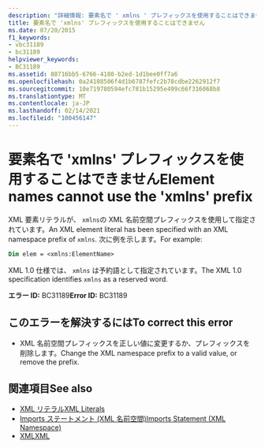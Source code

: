 ```yaml
---
description: "詳細情報: 要素名で ' xmlns ' プレフィックスを使用することはできません"
title: 要素名で 'xmlns' プレフィックスを使用することはできません
ms.date: 07/20/2015
f1_keywords:
- vbc31189
- bc31189
helpviewer_keywords:
- BC31189
ms.assetid: 88716bb5-6766-4180-b2ed-1d1bee0ff7a6
ms.openlocfilehash: 0a24108506f4d1b6787fefc2b78cdbe2262912f7
ms.sourcegitcommit: 10e719780594efc781b15295e499c66f316068b8
ms.translationtype: MT
ms.contentlocale: ja-JP
ms.lasthandoff: 02/14/2021
ms.locfileid: "100456147"
---
```

# <a name="element-names-cannot-use-the-xmlns-prefix"></a><span data-ttu-id="f6ca3-103">要素名で 'xmlns' プレフィックスを使用することはできません</span><span class="sxs-lookup"><span data-stu-id="f6ca3-103">Element names cannot use the 'xmlns' prefix</span></span>

<span data-ttu-id="f6ca3-104">XML 要素リテラルが、 `xmlns`の XML 名前空間プレフィックスを使用して指定されています。</span><span class="sxs-lookup"><span data-stu-id="f6ca3-104">An XML element literal has been specified with an XML namespace prefix of `xmlns`.</span></span> <span data-ttu-id="f6ca3-105">次に例を示します。</span><span class="sxs-lookup"><span data-stu-id="f6ca3-105">For example:</span></span>  
  
```vb  
Dim elem = <xmlns:ElementName>  
```  
  
 <span data-ttu-id="f6ca3-106">XML 1.0 仕様では、 `xmlns` は予約語として指定されています。</span><span class="sxs-lookup"><span data-stu-id="f6ca3-106">The XML 1.0 specification identifies `xmlns` as a reserved word.</span></span>  
  
 <span data-ttu-id="f6ca3-107">**エラー ID:** BC31189</span><span class="sxs-lookup"><span data-stu-id="f6ca3-107">**Error ID:** BC31189</span></span>  
  
## <a name="to-correct-this-error"></a><span data-ttu-id="f6ca3-108">このエラーを解決するには</span><span class="sxs-lookup"><span data-stu-id="f6ca3-108">To correct this error</span></span>  
  
- <span data-ttu-id="f6ca3-109">XML 名前空間プレフィックスを正しい値に変更するか、プレフィックスを削除します。</span><span class="sxs-lookup"><span data-stu-id="f6ca3-109">Change the XML namespace prefix to a valid value, or remove the prefix.</span></span>  
  
## <a name="see-also"></a><span data-ttu-id="f6ca3-110">関連項目</span><span class="sxs-lookup"><span data-stu-id="f6ca3-110">See also</span></span>

- [<span data-ttu-id="f6ca3-111">XML リテラル</span><span class="sxs-lookup"><span data-stu-id="f6ca3-111">XML Literals</span></span>](../language-reference/xml-literals/index.md)
- [<span data-ttu-id="f6ca3-112">Imports ステートメント (XML 名前空間)</span><span class="sxs-lookup"><span data-stu-id="f6ca3-112">Imports Statement (XML Namespace)</span></span>](../language-reference/statements/imports-statement-xml-namespace.md)
- [<span data-ttu-id="f6ca3-113">XML</span><span class="sxs-lookup"><span data-stu-id="f6ca3-113">XML</span></span>](../programming-guide/language-features/xml/index.md)
